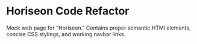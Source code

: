 # Horiseon Code Refactor

Mock web page for "Horiseon." Contains proper semantic HTMl elements, concise CSS stylings, and working navbar links.